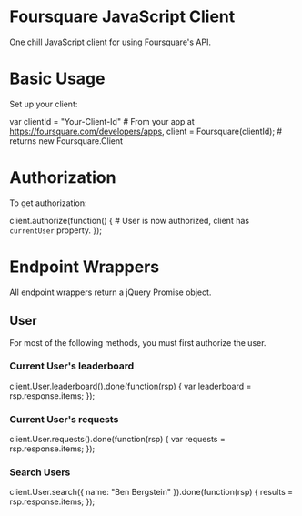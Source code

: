 Foursquare JavaScript Client
============================

One chill JavaScript client for using Foursquare's API.

# Basic Usage

Set up your client:

  var clientId = "Your-Client-Id" # From your app at https://foursquare.com/developers/apps,
      client = Foursquare(clientId); # returns new Foursquare.Client 
      
# Authorization

To get authorization:

  client.authorize(function() {
    # User is now authorized, client has `currentUser` property.
  });

# Endpoint Wrappers

All endpoint wrappers return a jQuery Promise object.

## User

For most of the following methods, you must first authorize the user.

### Current User's leaderboard

  client.User.leaderboard().done(function(rsp) {
    var leaderboard = rsp.response.items;
  });
  
### Current User's requests

  client.User.requests().done(function(rsp) {
    var requests = rsp.response.items;
  });
  
### Search Users

  client.User.search({
    name: "Ben Bergstein"
  }).done(function(rsp) {
    results = rsp.response.items;
  });

